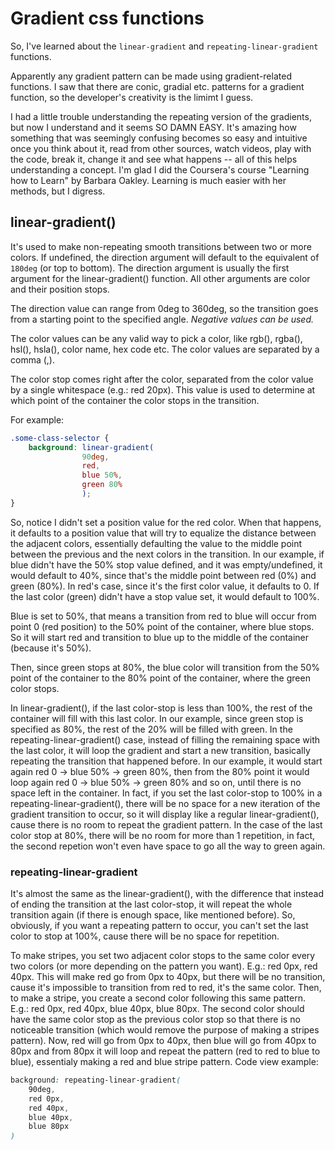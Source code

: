 # Gradient css functions

So, I've learned about the `linear-gradient` and `repeating-linear-gradient` functions.

Apparently any gradient pattern can be made using gradient-related functions. I saw that there are conic, gradial etc. patterns for a gradient function, so the developer's creativity is the limimt I guess.

I had a little trouble understanding the repeating version of the gradients, but now I understand and it seems SO DAMN EASY. It's amazing how something that was seemingly confusing becomes so easy and intuitive once you think about it, read from other sources, watch videos, play with the code, break it, change it and see what happens -- all of this helps understanding a concept. I'm glad I did the Coursera's course "Learning how to Learn" by Barbara Oakley. Learning is much easier with her methods, but I digress.

## linear-gradient()

It's used to make non-repeating smooth transitions between two or more colors. If undefined, the direction argument will default to the equivalent of `180deg` (or top to bottom). The direction argument is usually the first argument for the linear-gradient() function. All other arguments are color and their position stops.

The direction value can range from 0deg to 360deg, so the transition goes from a starting point to the specified angle. *Negative values can be used.*

The color values can be any valid way to pick a color, like rgb(), rgba(), hsl(), hsla(), color name, hex code etc. The color values are separated by a comma (,).

The color stop comes right after the color, separated from the color value by a single whitespace (e.g.: red 20px). This value is used to determine at which point of the container the color stops in the transition.

For example:

```css
.some-class-selector {
    background: linear-gradient(
                90deg,
                red,
                blue 50%,
                green 80%
                );
}
```

So, notice I didn't set a position value for the red color. When that happens, it defaults to a position value that will try to equalize the distance between the adjacent colors, essentially defaulting the value to the middle point between the previous and the next colors in the transition. In our example, if blue didn't have the 50% stop value defined, and it was empty/undefined, it would default to 40%, since that's the middle point between red (0%) and green (80%). In red's case, since it's the first color value, it defaults to 0. If the last color (green) didn't have a stop value set, it would default to 100%.

Blue is set to 50%, that means a transition from red to blue will occur from point 0 (red position) to the 50% point of the container, where blue stops. So it will start red and transition to blue up to the middle of the container (because it's 50%).

Then, since green stops at 80%, the blue color will transition from the 50% point of the container to the 80% point of the container, where the green color stops.

In linear-gradient(), if the last color-stop is less than 100%, the rest of the container will fill with this last color. In our example, since green stop is specified as 80%, the rest of the 20% will be filled with green. In the repeating-linear-gradient() case, instead of filling the remaining space with the last color, it will loop the gradient and start a new transition, basically repeating the transition that happened before. In our example, it would start again red 0 -> blue 50% -> green 80%, then from the 80% point it would loop again red 0 -> blue 50% -> green 80% and so on, until there is no space left in the container. In fact, if you set the last color-stop to 100% in a repeating-linear-gradient(), there will be no space for a new iteration of the gradient transition to occur, so it will display like a regular linear-gradient(), cause there is no room to repeat the gradient pattern. In the case of the last color stop at 80%, there will be no room for more than 1 repetition, in fact, the second repetion won't even have space to go all the way to green again.

### repeating-linear-gradient

It's almost the same as the linear-gradient(), with the difference that instead of ending the transition at the last color-stop, it will repeat the whole transition again (if there is enough space, like mentioned before). So, obviously, if you want a repeating pattern to occur, you can't set the last color to stop at 100%, cause there will be no space for repetition.

To make stripes, you set two adjacent color stops to the same color every two colors (or more depending on the pattern you want). E.g.: red 0px, red 40px. This will make red go from 0px to 40px, but there will be no transition, cause it's impossible to transition from red to red, it's the same color. Then, to make a stripe, you create a second color following this same pattern. E.g.: red 0px, red 40px, blue 40px, blue 80px. The second color should have the same color stop as the previous color stop so that there is no noticeable transition (which would remove the purpose of making a stripes pattern). Now, red will go from 0px to 40px, then blue will go from 40px to 80px and from 80px it will loop and repeat the pattern (red to red to blue to blue), essentialy making a red and blue stripe pattern. Code view example:

```css
background: repeating-linear-gradient(
    90deg,
    red 0px,
    red 40px,
    blue 40px,
    blue 80px
)
```
